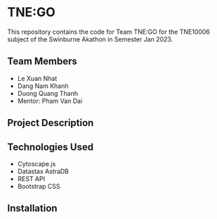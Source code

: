 # TNE:GO

This repository contains the code for Team TNE:GO for the TNE10006 subject of the Swinburne Akathon in Semester Jan 2023.

## Team Members
- Le Xuan Nhat
- Dang Nam Khanh
- Duong Quang Thanh
- Mentor: Pham Van Dai

## Project Description

<Description here>

## Technologies Used
- Cytoscape.js
- Datastax AstraDB
- REST API
- Bootstrap CSS

## Installation

<Installation here>



